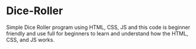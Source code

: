 # Dice-Roller
Simple Dice Roller program using HTML, CSS, JS and this code is beginner friendly and use full for beginners to learn and understand how the HTML, CSS, and JS works.
